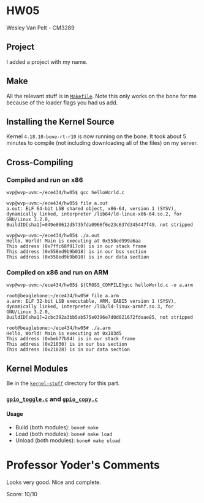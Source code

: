 # HW05
Wesley Van Pelt - CM3289

## Project
I added a project with my name.

## Make
All the relevant stuff is in [`Makefile`](Makefile).  Note this only works on the bone for me because of the loader flags you had us add.

## Installing the Kernel Source
Kernel `4.18.10-bone-rt-r10` is now running on the bone.  It took about 5 minutes to compile (not including downloading all of the files) on my server.

## Cross-Compiling
### Compiled and run on x86
```
wvp@wvp-uvm:~/ece434/hw05$ gcc helloWorld.c

wvp@wvp-uvm:~/ece434/hw05$ file a.out
a.out: ELF 64-bit LSB shared object, x86-64, version 1 (SYSV), dynamically linked, interpreter /lib64/ld-linux-x86-64.so.2, for GNU/Linux 3.2.0, BuildID[sha1]=049e80612d5735fda0966f6e23c637d345447f49, not stripped

wvp@wvp-uvm:~/ece434/hw05$ ./a.out
Hello, World! Main is executing at 0x558ed999a6aa
This address (0x7ffc68f917c0) is in our stack frame
This address (0x558ed9b9b018) is in our bss section
This address (0x558ed9b9b010) is in our data section
```

### Compiled on x86 and run on ARM
```
wvp@wvp-uvm:~/ece434/hw05$ ${CROSS_COMPILE}gcc helloWorld.c -o a.arm

root@beaglebone:~/ece434/hw05# file a.arm
a.arm: ELF 32-bit LSB executable, ARM, EABI5 version 1 (SYSV), dynamically linked, interpreter /lib/ld-linux-armhf.so.3, for GNU/Linux 3.2.0, BuildID[sha1]=2cbc392a3bb5ab575e0396e7d0d021672fdaae85, not stripped

root@beaglebone:~/ece434/hw05# ./a.arm
Hello, World! Main is executing at 0x103d5
This address (0xbeb77b94) is in our stack frame
This address (0x21030) is in our bss section
This address (0x21028) is in our data section
```

## Kernel Modules
Be in the [`kernel-stuff`](kernel-stuff) directory for this part.

### [`gpio_toggle.c`](kernel-stuff/gpio_toggle.c) and [`gpio_copy.c`](kernel-stuff/gpio_copy.c)
#### Usage
 * Build (both modules): `bone# make`
 * Load (both modules): `bone# make load`
 * Unload (both modules): `bone# make uload`

Professor Yoder's Comments
==========================

Looks very good.  Nice and complete.

Score:  10/10
